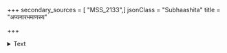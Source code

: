+++
secondary_sources = [ "MSS_2133",]
jsonClass = "Subhaashita"
title = "अप्यनारभमाणस्य"

+++

<details><summary>Text</summary>

अप्यनारभमाणस्य विभोरुत्पादिताः परैः।  
व्रजन्ति गुणतामर्थाः शब्दा इव विहायसः॥
</details>
